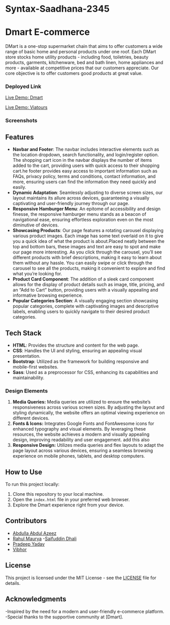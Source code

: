 # Syntax-Saadhana-2345

# Dmart E-commerce

DMart is a one-stop supermarket chain that aims to offer customers a wide range of basic home and personal products under one roof. Each DMart store stocks home utility products - including food, toiletries, beauty products, garments, kitchenware, bed and bath linen, home appliances and more - available at competitive prices that our customers appreciate. Our core objective is to offer customers good products at great value.

### Deployed Link

[Live Demo: Dmart](https://syntax-saadhana-2345.netlify.app/)

[Live Demo: Viatours](https://figma-syntax-saadhana-2345.netlify.app/)

### Screenshots



## Features

- **Navbar and Footer**:
  The navbar includes interactive elements such as the location dropdown, search functionality, and login/register option. The shopping cart icon in the navbar displays the number of items added to the cart, providing users with quick access to their shopping cart.he footer provides easy access to important information such as FAQs, privacy policy, terms and conditions, contact information, and more, ensuring users can find the information they need quickly and easily.
- **Dynamic Adaptation**: Seamlessly adjusting to diverse screen sizes, our layout maintains its allure across devices, guaranteeing a visually captivating and user-friendly journey through our page.
- **Responsive Hamburger Menu**:
  An epitome of accessibility and design finesse, the responsive hamburger menu stands as a beacon of navigational ease, ensuring effortless exploration even on the most diminutive of devices.
- **Showcasing Products**:
  Our page features a rotating carousel displaying various product images. Each image has some text overlaid on it to give you a quick idea of what the product is about.Placed neatly between the top and bottom bars, these images and text are easy to spot and make our page more interesting. As you click through the carousel, you’ll see different products with brief descriptions, making it easy to learn about them without any hassle.
  You can easily swipe or click through the carousel to see all the products, making it convenient to explore and find what you’re looking for.
- **Product Card Component**:
  The addition of a sleek card component allows for the display of product details such as image, title, pricing, and an “Add to Cart” button, providing users with a visually appealing and informative browsing experience.
- **Popular Categories Section**:
  A visually engaging section showcasing popular categories, complete with captivating images and descriptive labels, enabling users to quickly navigate to their desired product categories.

## Tech Stack

- **HTML**: Provides the structure and content for the web page.
- **CSS**: Handles the UI and styling, ensuring an appealing visual presentation.
- **Bootstrap**: Utilized as the framework for building responsive and mobile-first websites.
- **Sass**: Used as a preprocessor for CSS, enhancing its capabilities and maintainability.

### Design Elements

1. **Media Queries:**
   Media queries are utilized to ensure the website’s responsiveness across various screen sizes. By adjusting the layout and styling dynamically, the website offers an optimal viewing experience on different devices.
2. **Fonts & Icons:**
   Integrates Google Fonts and FontAwesome icons for enhanced typography and visual elements. By leveraging these resources, the website achieves a modern and visually appealing design, improving readability and user engagement.
   add this also
3. **Responsive Design:**
   Utilizes media queries and flex layouts to adapt the page layout across various devices, ensuring a seamless browsing experience on mobile phones, tablets, and desktop computers.

## How to Use

To run this project locally:

1. Clone this repository to your local machine.
2. Open the `index.html` file in your preferred web browser.
3. Explore the Dmart experience right from your device.

## Contributors

- [Abdulla Abdul Azeez](https://github.com/Abdullaabdulazeez)
- [Rahul Maurya](https://github.com/rmauryaa) 
-[Saifuddin Dhali](https://github.com/saif520)
- [Pradeep Yadav](https://github.com/simply-code-it)
- [Vibhor](https://github.com/vibhor121)

## License

This project is licensed under the MIT License - see the [LICENSE](LICENSE) file for details.

## Acknowledgments

-Inspired by the need for a modern and user-friendly e-commerce platform.
-Special thanks to the supportive community at [Dmart].
